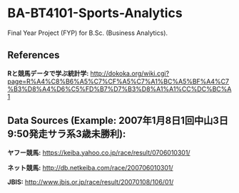 # BA-BT4101-Sports-Analytics
Final Year Project (FYP) for B.Sc. (Business Analytics).

## References
**Rと競馬データで学ぶ統計学:** http://dokoka.org/wiki.cgi?page=R%A4%C8%B6%A5%C7%CF%A5%C7%A1%BC%A5%BF%A4%C7%B3%D8%A4%D6%C5%FD%B7%D7%B3%D8%A1%A1%CC%DC%BC%A1

## Data Sources (Example: 2007年1月8日1回中山3日9:50発走サラ系3歳未勝利):
**ヤフー競馬:** https://keiba.yahoo.co.jp/race/result/0706010301/

**ネット競馬:** http://db.netkeiba.com/race/200706010301/

**JBIS:** http://www.jbis.or.jp/race/result/20070108/106/01/
